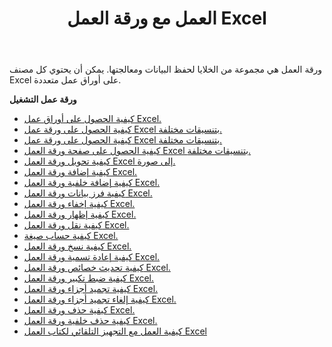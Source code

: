 ﻿---
title: العمل مع ورقة العمل Excel
second_title: Aspose.Cells Cloud Documen
linktitle: ورقة عمل
type: docs
url: /ar/worksheets/
aliases: [/working-with-worksheets/]
keywords: Working with worksheet on an Excel workbook
description: يدعم Cloud REST العمل مع أوراق العمل على مصنف Excel. تدعم مجموعة أدوات تطوير البرامج (SDK) أنواعًا مختلفة من لغات التطوير، بما في ذلك Android وGo وNodeJS وRuby وSwift.
weight: 100
kwords: Excel، Office السحابة، REST API، جدول بيانات، PDF، CSV، Json، Markdown، العمل مع ورقة العمل Excel.
---
ورقة العمل هي مجموعة من الخلايا لحفظ البيانات ومعالجتها. يمكن أن يحتوي كل مصنف Excel على أوراق عمل متعددة.

**ورقة عمل التشغيل**

- [كيفية الحصول على أوراق عمل Excel.](/cells/ar/worksheets/get-all/)
- [كيفية الحصول على ورقة عمل Excel بتنسيقات مختلفة.](/cells/ar/worksheets/get/)
- [كيفية الحصول على ورقة عمل Excel بتنسيقات مختلفة.](/cells/ar/worksheets/area-to-different-formats/)
- [كيفية الحصول على صفحة ورقة العمل Excel بتنسيقات مختلفة.](/cells/ar/get-worksheet-for-page-index/)
- [كيفية تحويل ورقة العمل Excel إلى صورة.](/cells/ar/worksheets/to-image/)
- [كيفية إضافة ورقة العمل Excel.](/cells/ar/worksheets/add/)
- [كيفية إضافة خلفية ورقة العمل Excel.](/cells/ar/worksheets/background/add/)
- [كيفية فرز بيانات ورقة العمل Excel.](/cells/ar/worksheets/sort-data/)
- [كيفية إخفاء ورقة العمل Excel.](/cells/ar/worksheets/hide/)
- [كيفية إظهار ورقة العمل Excel.](/cells/ar/worksheets/unhide/)
- [كيفية نقل ورقة العمل Excel.](/cells/ar/worksheets/move/)
- [كيفية حساب صيغة Excel.](/cells/ar/worksheets/calculate-formula/)
- [كيفية نسخ ورقة العمل Excel.](/cells/ar/worksheets/copy/)
- [كيفية إعادة تسمية ورقة العمل Excel.](/cells/ar/worksheets/rename/)
- [كيفية تحديث خصائص ورقة العمل Excel.](/cells/ar/worksheets/update-properties/)
- [كيفية ضبط تكبير ورقة العمل Excel.](/cells/ar/worksheets/zoom/)
- [كيفية تجميد أجزاء ورقة العمل Excel.](/cells/ar/worksheets/freeze-panes/)
- [كيفية إلغاء تجميد أجزاء ورقة العمل Excel.](/cells/ar/worksheets/unfreeze-panes/)
- [كيفية حذف ورقة العمل Excel.](/cells/ar/worksheets/delete/)
- [كيفية حذف خلفية ورقة العمل Excel.](/cells/ar/worksheets/background/delete/)
- [كيفية العمل مع التجهيز التلقائي لكتاب العمل Excel](/cells/ar/worksheets/autofit/)
